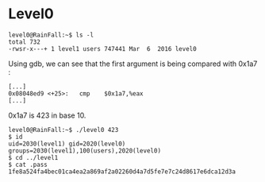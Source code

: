 # Level0

	level0@RainFall:~$ ls -l
	total 732
	-rwsr-x---+ 1 level1 users 747441 Mar  6  2016 level0

Using gdb, we can see that the first argument is being compared with 0x1a7 :

	[...]
	0x08048ed9 <+25>:	cmp    $0x1a7,%eax
	[...]

0x1a7 is 423 in base 10.

	level0@RainFall:~$ ./level0 423
	$ id
	uid=2030(level1) gid=2020(level0) groups=2030(level1),100(users),2020(level0)
	$ cd ../level1	
	$ cat .pass
	1fe8a524fa4bec01ca4ea2a869af2a02260d4a7d5fe7e7c24d8617e6dca12d3a


